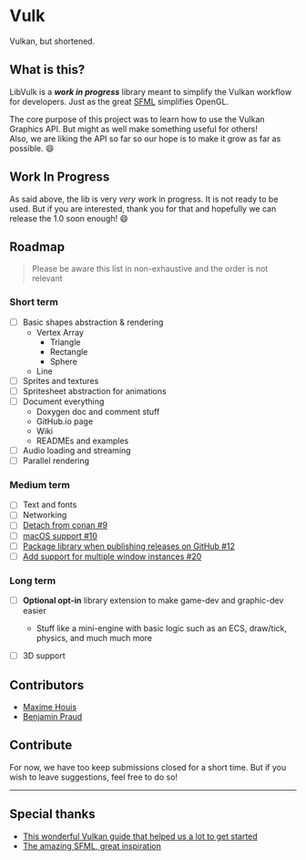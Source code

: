 # Vulk
Vulkan, but shortened.

## What is this?

LibVulk is a _**work in progress**_ library meant to simplify the Vulkan workflow for developers. Just as the great [SFML](https://github.com/SFML/SFML) simplifies OpenGL.

The core purpose of this project was to learn how to use the Vulkan Graphics API. But might as well make something useful for others!  
Also, we are liking the API so far so our hope is to make it grow as far as possible. 😄

## Work In Progress

As said above, the lib is very *very* work in progress. It is not ready to be used. But if you are interested, thank you for that and hopefully we can release the 1.0 soon enough! 😄

## Roadmap

> Please be aware this list in non-exhaustive and the order is not relevant

### Short term
- [ ] Basic shapes abstraction & rendering
  - Vertex Array
    - Triangle
    - Rectangle
    - Sphere
  - Line
- [ ] Sprites and textures
- [ ] Spritesheet abstraction for animations
- [ ] Document everything
  - Doxygen doc and comment stuff
  - GitHub.io page
  - Wiki
  - READMEs and examples
- [ ] Audio loading and streaming
- [ ] Parallel rendering

### Medium term
- [ ] Text and fonts
- [ ] Networking
- [ ] [Detach from conan #9](https://github.com/LibVulk/Vulk/issues/9)
- [ ] [macOS support #10](https://github.com/LibVulk/Vulk/issues/10)
- [ ] [Package library when publishing releases on GitHub #12](https://github.com/LibVulk/Vulk/issues/12)
- [ ] [Add support for multiple window instances #20](https://github.com/LibVulk/Vulk/issues/20)

### Long term
- [ ] **Optional opt-in** library extension to make game-dev and graphic-dev easier  
  - Stuff like a mini-engine with basic logic such as an ECS, draw/tick, physics, and much much more
- [ ] 3D support


## Contributors

* [Maxime Houis](https://github.com/MaximeHouis)
* [Benjamin Praud](https://github.com/BenjaminPraud)

## Contribute

For now, we have too keep submissions closed for a short time. But if you wish to leave suggestions, feel free to do so!

___

## Special thanks

* [This wonderful Vulkan guide that helped us a lot to get started](https://vulkan-tutorial.com/)
* [The amazing SFML, great inspiration](https://github.com/SFML/SFML)
